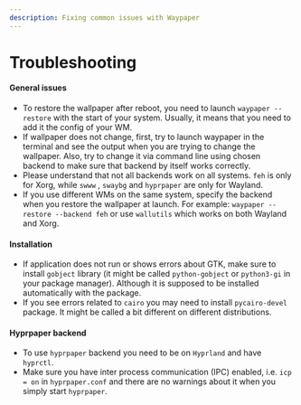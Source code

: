 ```yaml
---
description: Fixing common issues with Waypaper
---
```


# Troubleshooting

#### General issues

* To restore the wallpaper after reboot, you need to launch `waypaper --restore` with the start of your system. Usually, it means that you need to add it the config of your WM.
* If wallpaper does not change, first, try to launch waypaper in the terminal and see the output when you are trying to change the wallpaper. Also, try to change it via command line using chosen backend to make sure that backend by itself works correctly.
* Please understand that not all backends work on all systems. `feh` is only for Xorg, while `swww` , `swaybg` and `hyprpaper` are only for Wayland.
* If you use different WMs on the same system, specify the backend when you restore the wallpaper at launch. For example: `waypaper --restore --backend feh` or use `wallutils` which works on both Wayland and Xorg.

#### Installation

* If application does not run or shows errors about GTK, make sure to install `gobject` library (it might be called `python-gobject` or `python3-gi` in your package manager). Although it is supposed to be installed automatically with the package.
* If you see errors related to `cairo` you may need to install `pycairo-devel` package. It might be called a bit different on different distributions.

#### Hyprpaper backend

* To use `hyprpaper` backend you need to be on `Hyprland` and have `hyprctl`.
* Make sure you have inter process communication (IPC) enabled, i.e. `icp = on` in `hyprpaper.conf` and there are no warnings about it when you simply start `hyprpaper`.
